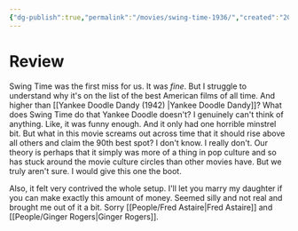 ```yaml
---
{"dg-publish":true,"permalink":"/movies/swing-time-1936/","created":"2023-11-30","updated":"2024-06-17"}
---
```



# Review

Swing Time was the first miss for us. It was *fine*. But I struggle to understand why it's on the list of the best American films of all time. And higher than [[Yankee Doodle Dandy (1942) \|Yankee Doodle Dandy]]? What does Swing Time do that Yankee Doodle doesn't? I genuinely can't think of anything. Like, it was funny enough. And it only had one horrible minstrel bit. But what in this movie screams out across time that it should rise above all others and claim the 90th best spot? I don't know. I really don't. Our theory is perhaps that it simply was more of a thing in pop culture and so has stuck around the movie culture circles than other movies have. But we truly aren't sure. I would give this one the boot.

Also, it felt very contrived the whole setup. I'll let you marry my daughter if you can make exactly this amount of money. Seemed silly and not real and brought me out of it a bit. Sorry [[People/Fred Astaire\|Fred Astaire]] and [[People/Ginger Rogers\|Ginger Rogers]].
